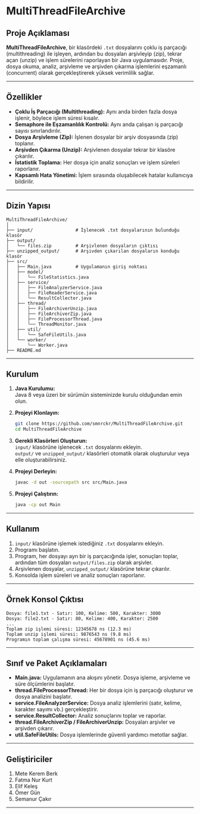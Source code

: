 # MultiThreadFileArchive

## Proje Açıklaması

**MultiThreadFileArchive**, bir klasördeki `.txt` dosyalarını çoklu iş parçacığı (multithreading) ile işleyen, ardından bu dosyaları arşivleyip (zip), tekrar açan (unzip) ve işlem sürelerini raporlayan bir Java uygulamasıdır. Proje, dosya okuma, analiz, arşivleme ve arşivden çıkarma işlemlerini eşzamanlı (concurrent) olarak gerçekleştirerek yüksek verimlilik sağlar.

---

## Özellikler

- **Çoklu İş Parçacığı (Multithreading):** Aynı anda birden fazla dosya işlenir, böylece işlem süresi kısalır.
- **Semaphore ile Eşzamanlılık Kontrolü:** Aynı anda çalışan iş parçacığı sayısı sınırlandırılır.
- **Dosya Arşivleme (Zip):** İşlenen dosyalar bir arşiv dosyasında (zip) toplanır.
- **Arşivden Çıkarma (Unzip):** Arşivlenen dosyalar tekrar bir klasöre çıkarılır.
- **İstatistik Toplama:** Her dosya için analiz sonuçları ve işlem süreleri raporlanır.
- **Kapsamlı Hata Yönetimi:** İşlem sırasında oluşabilecek hatalar kullanıcıya bildirilir.

---

## Dizin Yapısı

```
MultiThreadFileArchive/
│
├── input/                # İşlenecek .txt dosyalarının bulunduğu klasör
├── output/
│   └── files.zip         # Arşivlenen dosyaların çıktısı
├── unzipped_output/      # Arşivden çıkarılan dosyaların konduğu klasör
├── src/
│   ├── Main.java         # Uygulamanın giriş noktası
│   ├── model/
│   │   └── FileStatistics.java
│   ├── service/
│   │   ├── FileAnalyzerService.java
│   │   ├── FileReaderService.java
│   │   └── ResultCollector.java
│   ├── thread/
│   │   ├── FileArchiverUnzip.java
│   │   ├── FileArchiverZip.java
│   │   ├── FileProcessorThread.java
│   │   └── ThreadMonitor.java
│   ├── util/
│   │   └── SafeFileUtils.java
│   └── worker/
│       └── Worker.java
├── README.md
```

---

## Kurulum

1. **Java Kurulumu:**  
   Java 8 veya üzeri bir sürümün sisteminizde kurulu olduğundan emin olun.

2. **Projeyi Klonlayın:**
   ```sh
   git clone https://github.com/smnrckr/MultiThreadFileArchive.git
   cd MultiThreadFileArchive
   ```

3. **Gerekli Klasörleri Oluşturun:**  
   `input/` klasörüne işlenecek `.txt` dosyalarını ekleyin.  
   `output/` ve `unzipped_output/` klasörleri otomatik olarak oluşturulur veya elle oluşturabilirsiniz.

4. **Projeyi Derleyin:**
   ```sh
   javac -d out -sourcepath src src/Main.java
   ```

5. **Projeyi Çalıştırın:**
   ```sh
   java -cp out Main
   ```

---

## Kullanım

1. `input/` klasörüne işlemek istediğiniz `.txt` dosyalarını ekleyin.
2. Programı başlatın.
3. Program, her dosyayı ayrı bir iş parçacığında işler, sonuçları toplar, ardından tüm dosyaları `output/files.zip` olarak arşivler.
4. Arşivlenen dosyalar, `unzipped_output/` klasörüne tekrar çıkarılır.
5. Konsolda işlem süreleri ve analiz sonuçları raporlanır.

---

## Örnek Konsol Çıktısı

```
Dosya: file1.txt - Satır: 100, Kelime: 500, Karakter: 3000
Dosya: file2.txt - Satır: 80, Kelime: 400, Karakter: 2500
...
Toplam zip işlemi süresi: 12345678 ns (12.3 ms)
Toplam unzip işlemi süresi: 9876543 ns (9.8 ms)
Programın toplam çalışma süresi: 45678901 ns (45.6 ms)
```

---

## Sınıf ve Paket Açıklamaları

- **Main.java:** Uygulamanın ana akışını yönetir. Dosya işleme, arşivleme ve süre ölçümlerini başlatır.
- **thread.FileProcessorThread:** Her bir dosya için iş parçacığı oluşturur ve dosya analizini başlatır.
- **service.FileAnalyzerService:** Dosya analiz işlemlerini (satır, kelime, karakter sayımı vb.) gerçekleştirir.
- **service.ResultCollector:** Analiz sonuçlarını toplar ve raporlar.
- **thread.FileArchiverZip / FileArchiverUnzip:** Dosyaları arşivler ve arşivden çıkarır.
- **util.SafeFileUtils:** Dosya işlemlerinde güvenli yardımcı metotlar sağlar.

---

## Geliştiriciler

1. Mete Kerem Berk
2. Fatma Nur Kurt
3. Elif Keleş
4. Ömer Gün
5. Semanur Çakır

---
